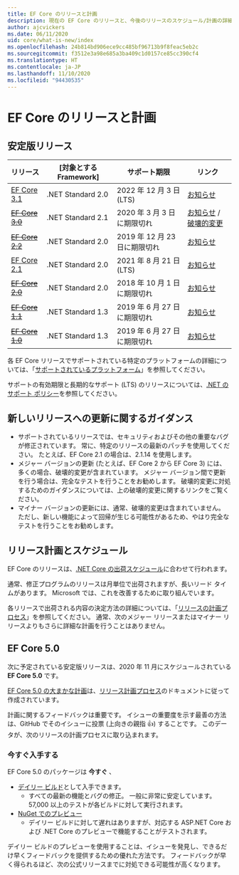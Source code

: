 ```yaml
---
title: EF Core のリリースと計画
description: 現在の EF Core のリリースと、今後のリリースのスケジュール/計画の詳細
author: ajcvickers
ms.date: 06/11/2020
uid: core/what-is-new/index
ms.openlocfilehash: 24b814bd906ece9cc485bf96713b9f8feac5eb2c
ms.sourcegitcommit: f3512e3a98e685a3ba409c1d0157ce85cc390cf4
ms.translationtype: HT
ms.contentlocale: ja-JP
ms.lasthandoff: 11/10/2020
ms.locfileid: "94430535"
---
```

# <a name="ef-core-releases-and-planning"></a>EF Core のリリースと計画

## <a name="stable-releases"></a>安定版リリース

| リリース | [対象とする Framework] | サポート期限 | リンク
|:--------|------------------|-----------------|------
| [EF Core 3.1](https://www.nuget.org/packages/Microsoft.EntityFrameworkCore) | .NET Standard 2.0 | 2022 年 12 月 3 日 (LTS) | [お知らせ](https://devblogs.microsoft.com/dotnet/announcing-entity-framework-core-3-1-and-entity-framework-6-4/)
| ~~[EF Core 3.0](https://www.nuget.org/packages/Microsoft.EntityFrameworkCore/3.0.3)~~ | .NET Standard 2.1 | 2020 年 3 月 3 日に期限切れ | [お知らせ](https://devblogs.microsoft.com/dotnet/announcing-ef-core-3-0-and-ef-6-3-general-availability/) / [破壊的変更](xref:core/what-is-new/ef-core-3.x/breaking-changes)
| ~~[EF Core 2.2](https://www.nuget.org/packages/Microsoft.EntityFrameworkCore/2.2.6)~~ | .NET Standard 2.0 | 2019 年 12 月 23 日に期限切れ | [お知らせ](https://devblogs.microsoft.com/dotnet/announcing-entity-framework-core-2-2/)
| [EF Core 2.1](https://www.nuget.org/packages/Microsoft.EntityFrameworkCore/2.1.14) | .NET Standard 2.0 | 2021 年 8 月 21 日 (LTS) | [お知らせ](https://devblogs.microsoft.com/dotnet/announcing-entity-framework-core-2-1/)
| ~~[EF Core 2.0](https://www.nuget.org/packages/Microsoft.EntityFrameworkCore/2.0.3)~~ | .NET Standard 2.0 | 2018 年 10 月 1 日に期限切れ | [お知らせ](https://devblogs.microsoft.com/dotnet/announcing-entity-framework-core-2-0/)
| ~~[EF Core 1.1](https://www.nuget.org/packages/Microsoft.EntityFrameworkCore/1.1.6)~~ | .NET Standard 1.3 | 2019 年 6 月 27 日に期限切れ | [お知らせ](https://devblogs.microsoft.com/dotnet/announcing-entity-framework-core-1-1/)
| ~~[EF Core 1.0](https://www.nuget.org/packages/Microsoft.EntityFrameworkCore/1.0.6)~~ | .NET Standard 1.3 | 2019 年 6 月 27 日に期限切れ | [お知らせ](https://devblogs.microsoft.com/dotnet/entity-framework-core-1-0-0-available/)

各 EF Core リリースでサポートされている特定のプラットフォームの詳細については、「[サポートされているプラットフォーム](xref:core/miscellaneous/platforms)」を参照してください。

サポートの有効期限と長期的なサポート (LTS) のリリースについては、[.NET のサポート ポリシー](https://dotnet.microsoft.com/platform/support/policy/dotnet-core)を参照してください。

## <a name="guidance-on-updating-to-new-releases"></a>新しいリリースへの更新に関するガイダンス

* サポートされているリリースでは、セキュリティおよびその他の重要なバグが修正されています。 常に、特定のリリースの最新のパッチを使用してください。 たとえば、EF Core 2.1 の場合は、2.1.14 を使用します。
* メジャー バージョンの更新 (たとえば、EF Core 2 から EF Core 3) には、多くの場合、破壊的変更が含まれています。 メジャー バージョン間で更新を行う場合は、完全なテストを行うことをお勧めします。 破壊的変更に対処するためのガイダンスについては、上の破壊的変更に関するリンクをご覧ください。
* マイナー バージョンの更新には、通常、破壊的変更は含まれていません。 ただし、新しい機能によって回帰が生じる可能性があるため、やはり完全なテストを行うことをお勧めします。

## <a name="release-planning-and-schedules"></a>リリース計画とスケジュール

EF Core のリリースは、[.NET Core の出荷スケジュール](https://github.com/dotnet/core/blob/master/roadmap.md)に合わせて行われます。

通常、修正プログラムのリリースは月単位で出荷されますが、長いリード タイムがあります。
Microsoft では、これを改善するために取り組んでいます。

各リリースで出荷される内容の決定方法の詳細については、「[リリースの計画プロセス](xref:core/what-is-new/release-planning)」を参照してください。
通常、次のメジャー リリースまたはマイナー リリースよりもさらに詳細な計画を行うことはありません。

## <a name="ef-core-50"></a>EF Core 5.0

次に予定されている安定版リリースは、2020 年 11 月にスケジュールされている **EF Core 5.0** です。

[EF Core 5.0 の大まかな計画](xref:core/what-is-new/ef-core-5.0/plan)は、[リリース計画プロセス](xref:core/what-is-new/release-planning)のドキュメントに従って作成されています。

計画に関するフィードバックは重要です。
イシューの重要度を示す最善の方法は、GitHub でそのイシューに投票 (上向きの親指 👍) することです。
このデータが、次のリリースの計画プロセスに取り込まれます。

### <a name="get-it-now"></a>今すぐ入手する

EF Core 5.0 のパッケージは **今すぐ** 、

* [デイリー ビルド](https://github.com/dotnet/aspnetcore/blob/master/docs/DailyBuilds.md)として入手できます。
  * すべての最新の機能とバグの修正。 一般に非常に安定しています。57,000 以上のテストが各ビルドに対して実行されます。
* [NuGet でのプレビュー](https://www.nuget.org/packages/Microsoft.EntityFrameworkCore)
  * デイリー ビルドに対して遅れはありますが、対応する ASP.NET Core および .NET Core のプレビューで機能することがテストされます。

デイリー ビルドのプレビューを使用することは、イシューを発見し、できるだけ早くフィードバックを提供するための優れた方法です。
フィードバックが早く得られるほど、次の公式リリースまでに対処できる可能性が高くなります。

